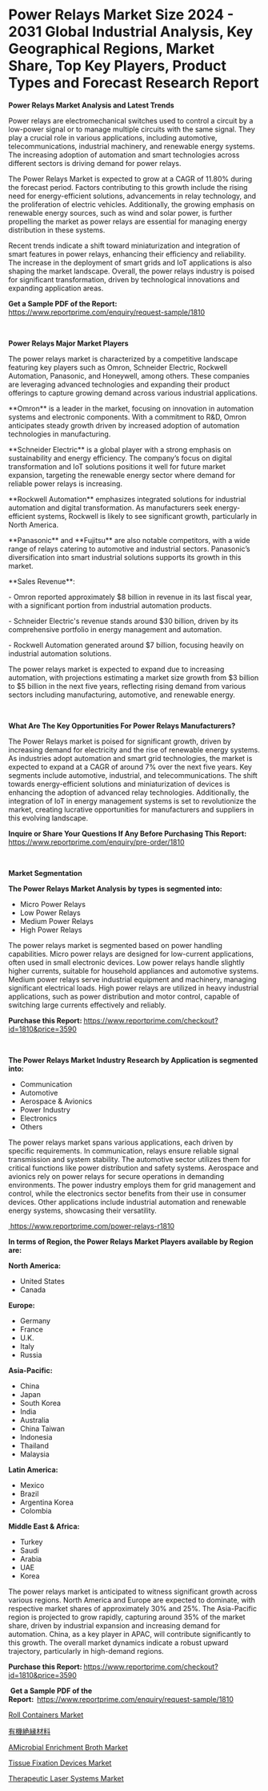 <p><h1>Power Relays Market Size 2024 - 2031 Global Industrial Analysis, Key Geographical Regions, Market Share, Top Key Players, Product Types and Forecast Research Report</h1></p><p><strong>Power Relays Market Analysis and Latest Trends</strong></p>
<p><p>Power relays are electromechanical switches used to control a circuit by a low-power signal or to manage multiple circuits with the same signal. They play a crucial role in various applications, including automotive, telecommunications, industrial machinery, and renewable energy systems. The increasing adoption of automation and smart technologies across different sectors is driving demand for power relays.</p><p>The Power Relays Market is expected to grow at a CAGR of 11.80% during the forecast period. Factors contributing to this growth include the rising need for energy-efficient solutions, advancements in relay technology, and the proliferation of electric vehicles. Additionally, the growing emphasis on renewable energy sources, such as wind and solar power, is further propelling the market as power relays are essential for managing energy distribution in these systems.</p><p>Recent trends indicate a shift toward miniaturization and integration of smart features in power relays, enhancing their efficiency and reliability. The increase in the deployment of smart grids and IoT applications is also shaping the market landscape. Overall, the power relays industry is poised for significant transformation, driven by technological innovations and expanding application areas.</p></p>
<p><strong>Get a Sample PDF of the Report:&nbsp;</strong> <a href="https://www.reportprime.com/enquiry/request-sample/1810">https://www.reportprime.com/enquiry/request-sample/1810</a></p>
<p>&nbsp;</p>
<p><strong>Power Relays Major Market Players</strong></p>
<p><p>The power relays market is characterized by a competitive landscape featuring key players such as Omron, Schneider Electric, Rockwell Automation, Panasonic, and Honeywell, among others. These companies are leveraging advanced technologies and expanding their product offerings to capture growing demand across various industrial applications.</p><p>**Omron** is a leader in the market, focusing on innovation in automation systems and electronic components. With a commitment to R&D, Omron anticipates steady growth driven by increased adoption of automation technologies in manufacturing.</p><p>**Schneider Electric** is a global player with a strong emphasis on sustainability and energy efficiency. The company’s focus on digital transformation and IoT solutions positions it well for future market expansion, targeting the renewable energy sector where demand for reliable power relays is increasing.</p><p>**Rockwell Automation** emphasizes integrated solutions for industrial automation and digital transformation. As manufacturers seek energy-efficient systems, Rockwell is likely to see significant growth, particularly in North America.</p><p>**Panasonic** and **Fujitsu** are also notable competitors, with a wide range of relays catering to automotive and industrial sectors. Panasonic’s diversification into smart industrial solutions supports its growth in this market.</p><p>**Sales Revenue**: </p><p>- Omron reported approximately $8 billion in revenue in its last fiscal year, with a significant portion from industrial automation products.</p><p>- Schneider Electric's revenue stands around $30 billion, driven by its comprehensive portfolio in energy management and automation.</p><p>- Rockwell Automation generated around $7 billion, focusing heavily on industrial automation solutions.</p><p>The power relays market is expected to expand due to increasing automation, with projections estimating a market size growth from $3 billion to $5 billion in the next five years, reflecting rising demand from various sectors including manufacturing, automotive, and renewable energy.</p></p>
<p>&nbsp;</p>
<p><strong>What Are The Key Opportunities For Power Relays Manufacturers?</strong></p>
<p><p>The Power Relays market is poised for significant growth, driven by increasing demand for electricity and the rise of renewable energy systems. As industries adopt automation and smart grid technologies, the market is expected to expand at a CAGR of around 7% over the next five years. Key segments include automotive, industrial, and telecommunications. The shift towards energy-efficient solutions and miniaturization of devices is enhancing the adoption of advanced relay technologies. Additionally, the integration of IoT in energy management systems is set to revolutionize the market, creating lucrative opportunities for manufacturers and suppliers in this evolving landscape.</p></p>
<p><strong>Inquire or Share Your Questions If Any Before Purchasing This Report:</strong> <a href="https://www.reportprime.com/enquiry/pre-order/1810">https://www.reportprime.com/enquiry/pre-order/1810</a></p>
<p>&nbsp;</p>
<p><strong>Market Segmentation</strong></p>
<p><strong>The Power Relays Market Analysis by types is segmented into:</strong></p>
<p><ul><li>Micro Power Relays</li><li>Low Power Relays</li><li>Medium Power Relays</li><li>High Power Relays</li></ul></p>
<p><p>The power relays market is segmented based on power handling capabilities. Micro power relays are designed for low-current applications, often used in small electronic devices. Low power relays handle slightly higher currents, suitable for household appliances and automotive systems. Medium power relays serve industrial equipment and machinery, managing significant electrical loads. High power relays are utilized in heavy industrial applications, such as power distribution and motor control, capable of switching large currents effectively and reliably.</p></p>
<p><strong>Purchase this Report:&nbsp;</strong><a href="https://www.reportprime.com/checkout?id=1810&price=3590">https://www.reportprime.com/checkout?id=1810&price=3590</a></p>
<p>&nbsp;</p>
<p><strong>The Power Relays Market Industry Research by Application is segmented into:</strong></p>
<p><ul><li>Communication</li><li>Automotive</li><li>Aerospace & Avionics</li><li>Power Industry</li><li>Electronics</li><li>Others</li></ul></p>
<p><p>The power relays market spans various applications, each driven by specific requirements. In communication, relays ensure reliable signal transmission and system stability. The automotive sector utilizes them for critical functions like power distribution and safety systems. Aerospace and avionics rely on power relays for secure operations in demanding environments. The power industry employs them for grid management and control, while the electronics sector benefits from their use in consumer devices. Other applications include industrial automation and renewable energy systems, showcasing their versatility.</p></p>
<p><a href="https://www.reportprime.com/power-relays-r1810">&nbsp;https://www.reportprime.com/power-relays-r1810</a></p>
<p><strong>In terms of Region, the Power Relays Market Players available by Region are:</strong></p>
<p>
    <p> <strong> North America: </strong>
        <ul>
            <li>United States</li>
            <li>Canada</li>
        </ul>
        </p> 
    <p> <strong> Europe: </strong>
        <ul>
            <li>Germany</li>
            <li>France</li>
            <li>U.K.</li>
            <li>Italy</li>
            <li>Russia</li>
        </ul>
        </p> 
    <p> <strong> Asia-Pacific: </strong>
        <ul>
            <li>China</li>
            <li>Japan</li>
            <li>South Korea</li>
            <li>India</li>
            <li>Australia</li>
            <li>China Taiwan</li>
            <li>Indonesia</li>
            <li>Thailand</li>
            <li>Malaysia</li>
        </ul>
        </p> 
    <p> <strong> Latin America: </strong>
        <ul>
            <li>Mexico</li>
            <li>Brazil</li>
            <li>Argentina Korea</li>
            <li>Colombia</li>
        </ul>
        </p> 
    <p> <strong> Middle East & Africa: </strong>
        <ul>
            <li>Turkey</li>
            <li>Saudi</li>
            <li>Arabia</li>
            <li>UAE</li>
            <li>Korea</li>
        </ul>
    </p>
    </p>
<p><p>The power relays market is anticipated to witness significant growth across various regions. North America and Europe are expected to dominate, with respective market shares of approximately 30% and 25%. The Asia-Pacific region is projected to grow rapidly, capturing around 35% of the market share, driven by industrial expansion and increasing demand for automation. China, as a key player in APAC, will contribute significantly to this growth. The overall market dynamics indicate a robust upward trajectory, particularly in high-demand regions.</p></p>
<p><strong>Purchase this Report: </strong><a href="https://www.reportprime.com/checkout?id=1810&price=3590">https://www.reportprime.com/checkout?id=1810&price=3590</a></p>
<p>&nbsp;<strong>Get a Sample PDF of the Report:&nbsp;&nbsp;</strong><a href="https://www.reportprime.com/enquiry/request-sample/1810">https://www.reportprime.com/enquiry/request-sample/1810</a></p>
<p><strong></strong></p>
<p><p><a href="https://www.linkedin.com/pulse/roll-containers-market-size-share-analysis-growth-trends-jppte?trackingId=idjwidXpQR6Fne4wLEmVtA%3D%3D">Roll Containers Market</a></p><p><a href="https://medium.com/@carengczpoe/%E5%B8%82%E5%A0%B4%E4%BA%88%E6%B8%AC-%E3%82%B0%E3%83%AD%E3%83%BC%E3%83%90%E3%83%AB%E3%82%AA%E3%83%BC%E3%82%AC%E3%83%8B%E3%83%83%E3%82%AF%E6%96%AD%E7%86%B1%E6%9D%90%E3%81%AE%E3%83%88%E3%83%AC%E3%83%B3%E3%83%89%E3%81%A8%E5%BD%B1%E9%9F%BF%E5%88%86%E6%9E%90-2024%E5%B9%B4-2031%E5%B9%B4-39250c9c58ed">有機絶縁材料</a></p><p><a href="https://issuu.com/reportprime-2/docs/amicrobial-enrichment-broth-market-_3c7bb209d959e8">AMicrobial Enrichment Broth Market</a></p><p><a href="https://medium.com/@ashlyglover/tissue-fixation-devices-market-forecasts-market-trends-and-impact-analysis-2024-2031-46cfaf5ae156">Tissue Fixation Devices Market</a></p><p><a href="https://medium.com/@ashlyglover/therapeutic-laser-systems-market-global-market-insights-and-regional-analysis-2024-2031-e38af145acd6">Therapeutic Laser Systems Market</a></p></p>
